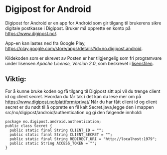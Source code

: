 Digipost for Android
=======

Digipost for Android er en app for Android som gir tilgang til brukerens sikre digitale postkasse i Digipost. Bruker må opprette en konto på https://www.digipost.no/.

App-en kan lastes ned fra Google Play, https://play.google.com/store/apps/details?id=no.digipost.android.

Kildekoden som er skrevet av Posten er her tilgjengelig som fri programvare under lisensen *Apache License, Version 2.0*, som beskrevet i [lisensfilen](https://github.com/digipost/android/blob/master/LICENSE.txt "LICENSE").

Viktig:
------
For å kunne bruke koden og få tilgang til Digipost sitt api vil du trenge client id og client secret. Hvordan du får tak i det kan du lese mer om på https://www.digipost.no/plattform/privat/ 
Når du har fått client id og client secret er du nødt til å opprette en fil kalt Secret.java,legge den i mappen src/no/digipost/android/authentication og gi den følgende innhold:

    package no.digipost.android.authentication;
    public class Secret {
      public static final String CLIENT_ID = "";
      public static final String CLIENT_SECRET = "";
      public static final String REDIRECT_URI = "http://localhost:1979";
      public static String ACCESS_TOKEN = "";
    }

